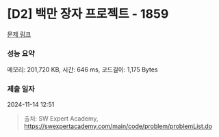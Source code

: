 # [D2] 백만 장자 프로젝트 - 1859 

[문제 링크](https://swexpertacademy.com/main/code/problem/problemDetail.do?contestProbId=AV5LrsUaDxcDFAXc) 

### 성능 요약

메모리: 201,720 KB, 시간: 646 ms, 코드길이: 1,175 Bytes

### 제출 일자

2024-11-14 12:51



> 출처: SW Expert Academy, https://swexpertacademy.com/main/code/problem/problemList.do